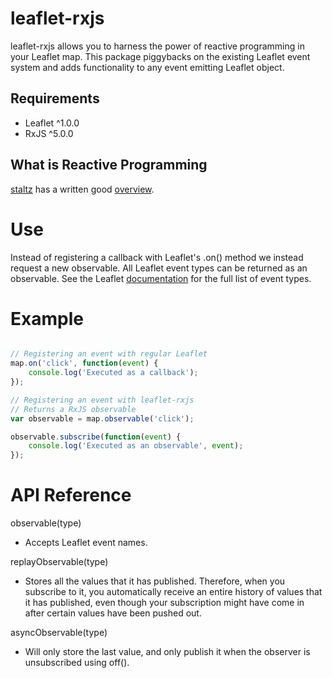 # leaflet-rxjs

leaflet-rxjs allows you to harness the power of reactive programming in your Leaflet map. This package piggybacks on the existing Leaflet event system and adds functionality to any event emitting Leaflet object. 

## Requirements ##
- Leaflet ^1.0.0
- RxJS ^5.0.0

## What is Reactive Programming ##

[staltz](https://github.com/staltz) has a written good [overview](https://gist.github.com/staltz/868e7e9bc2a7b8c1f754).

# Use #

Instead of registering a callback with Leaflet's .on() method we instead request a new observable. All Leaflet event types can be returned as an observable. See the Leaflet [documentation](http://leafletjs.com/reference.html) for the full list of event types.

# Example #

```js

// Registering an event with regular Leaflet
map.on('click', function(event) {
	console.log('Executed as a callback');
});

// Registering an event with leaflet-rxjs
// Returns a RxJS observable
var observable = map.observable('click');

observable.subscribe(function(event) {
    console.log('Executed as an observable', event);
});


```

# API Reference #

observable(type)
- Accepts Leaflet event names.

replayObservable(type)
- Stores all the values that it has published. Therefore, when you subscribe to it, you automatically receive an entire history of values that it has published, even though your subscription might have come in after certain values have been pushed out.

asyncObservable(type)
- Will only store the last value, and only publish it when the observer is unsubscribed using off().